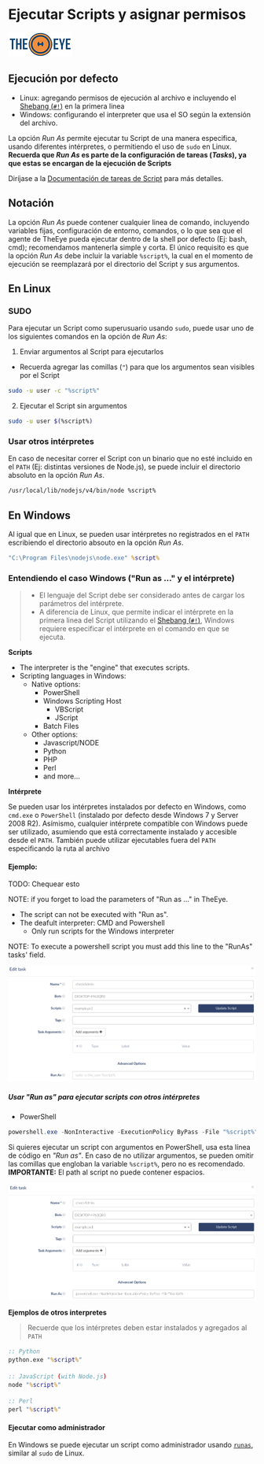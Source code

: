 # Ejecutar Scripts y asignar permisos

[![theeye.io](../../images/logo-theeye-theOeye-logo2.png)](https://theeye.io/en/index.html)

## Ejecución por defecto

* Linux: agregando permisos de ejecución al archivo e incluyendo el [Shebang (`#!`)](https://bash.cyberciti.biz/guide/Shebang) en la primera linea
* Windows: configurando el interpreter que usa el SO según la extensión del archivo.

La opción _Run As_ permite ejecutar tu Script de una manera especifica, usando diferentes intérpretes, o permitiendo el uso de `sudo` en Linux. **Recuerda que _Run As_ es parte de la configuración de tareas (_Tasks_), ya que estas se encargan de la ejecución de Scripts** 

Diríjase a la [Documentación de tareas de Script](/core-concepts/scripts/) para más detalles.

## Notación

La opción _Run As_ puede contener cualquier linea de comando, incluyendo variables fijas, configuración de entorno, comandos, o lo que sea que el agente de TheEye pueda ejecutar dentro de la shell por defecto (Ej: bash, cmd); recomendamos mantenerla simple y corta. El único requisito es que la opción _Run As_ debe incluir la variable `%script%`, la cual en el momento de ejecución se reemplazará por el directorio del Script y sus argumentos.

## En Linux

### SUDO

Para ejecutar un Script como superusuario usando `sudo`, puede usar uno de los siguientes comandos en la opción de _Run As_:

1. Enviar argumentos al Script para ejecutarlos
  - Recuerda agregar las comillas (`"`) para que los argumentos sean visibles por el Script

```bash
sudo -u user -c "%script%"
```

2. Ejecutar el Script sin argumentos

```bash
sudo -u user $(%script%)
```

### Usar otros intérpretes

En caso de necesitar correr el Script con un binario que no esté incluido en el `PATH` (Ej: distintas versiones de Node.js), se puede incluir el directorio absoluto en la opción _Run As_.

```bash
/usr/local/lib/nodejs/v4/bin/node %script%
```

## En Windows

Al igual que en Linux, se pueden usar intérpretes no registrados en el `PATH` escribiendo el directorio absouto en la opción _Run As_.

```cmd
"C:\Program Files\nodejs\node.exe" %script%
```

### Entendiendo el caso Windows ("Run as ..." y el intérprete)

> - El lenguaje del Script debe ser considerado antes de cargar los parámetros del intérprete.
> - A diferencia de Linux, que permite indicar el intérprete en la primera linea del Script utilizando el [Shebang (`#!`)](https://bash.cyberciti.biz/guide/Shebang), Windows requiere especificar el intérprete en el comando en que se ejecuta.

**Scripts**

  - The interpreter is the "engine" that executes scripts.
  - Scripting languages in Windows:
    - Native options:
        - PowerShell
        - Windows Scripting Host
            - VBScript
            - JScript
        - Batch Files
    - Other options:
        - Javascript/NODE
        - Python
        - PHP
        - Perl
        - and more...

**Intérprete**

Se pueden usar los intérpretes instalados por defecto en Windows, como `cmd.exe` o `PowerShell` (instalado por defecto desde Windows 7 y Server 2008 R2). Asímismo, cualquier intérprete compatible con Windows puede ser utilizado, asumiendo que está correctamente instalado y accesible desde el `PATH`. También puede utilizar ejecutables fuera del `PATH` especificando la ruta al archivo

#### Ejemplo:

TODO: Chequear esto 

NOTE: if you forget to load the parameters of "Run as ..." in TheEye.
  - The script can not be executed with "Run as".
  - The deafult interpreter: CMD and Powershell
    - Only run scripts for the Windows interpreter

NOTE: To execute a powershell script you must add this line to the "RunAs" tasks' field.

![Run as default](../../images/scriptsRunAsDefault.png)

##### Usar "Run as" para ejecutar scripts con otros intérpretes

* PowerShell

```powershell
powershell.exe -NonInteractive -ExecutionPolicy ByPass -File "%script%"
```

Si quieres ejecutar un script con argumentos en PowerShell, usa esta línea de código en _"Run as"_. En caso de no utilizar argumentos, se pueden omitir las comillas que engloban la variable `%script%`, pero no es recomendado. **IMPORTANTE:** El path al script no puede contener espacios.

![Run as powershell](../../images/scriptsRunAsPowershell.png)

**Ejemplos de otros interpretes**

> Recuerde que los intérpretes deben estar instalados y agregados al `PATH`

```bat
:: Python 
python.exe "%script%"

:: JavaScript (with Node.js)
node "%script%"

:: Perl
perl "%script%"
```

#### Ejecutar como administrador

En Windows se puede ejecutar un script como administrador usando [`runas`](https://technet.microsoft.com/en-us/library/cc771525%28v=ws.10%29.aspx), similar al `sudo` de Linux. 
